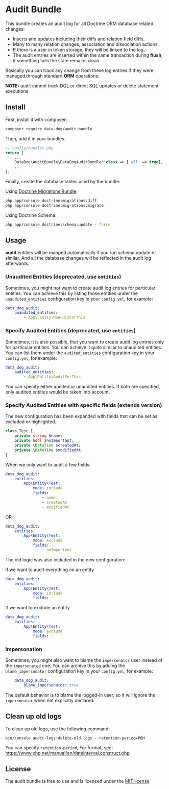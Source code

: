 # Audit Bundle

This bundle creates an audit log for all Doctrine ORM database related changes:

- Inserts and updates including their diffs and relation field diffs.
- Many to many relation changes, association and dissociation actions.
- If there is a user in token storage, they will be linked to the log.
- The audit entries are inserted within the same transaction during **flush**,
if something fails the state remains clean.

Basically you can track any change from these log entries if they were
managed through standard **ORM** operations.

**NOTE:** audit cannot track DQL or direct SQL updates or delete statement executions.

## Install

First, install it with composer:

```bash
composer require data-dog/audit-bundle
```

Then, add it in your bundles.

```php
// config/bundles.php
return [
    ...
    DataDog\AuditBundle\DataDogAuditBundle::class => ['all' => true],
    ...
];
```

Finally, create the database tables used by the bundle:

Using [Doctrine Migrations Bundle](https://symfony.com/bundles/DoctrineMigrationsBundle/current/index.html):

```bash
php app/console doctrine:migrations:diff
php app/console doctrine:migrations:migrate
```

Using Doctrine Schema:

```bash
php app/console doctrine:schema:update --force
```

## Usage

**audit** entities will be mapped automatically if you run schema update or similar.
And all the database changes will be reflected in the audit log afterwards.

### Unaudited Entities (deprecated, use `entities`)

Sometimes, you might not want to create audit log entries for particular entities.
You can achieve this by listing those entities under the `unaudited_entities` configuration
key in your `config.yml`, for example:

```yaml
data_dog_audit:
    unaudited_entities:
        - App\Entity\NoAuditForThis
```

### Specify Audited Entities (deprecated, use `entities`)

Sometimes, it is also possible, that you want to create audit log entries only for particular entities.
You can achieve it quite similar to unaudited entities. You can list them under the `audited_entities`
configuration key in your `config.yml`, for example:

```yaml
data_dog_audit:
    audited_entities:
        - App\Entity\AuditForThis
```

You can specify either audited or unaudited entities. If both are specified, only audited entities would be taken into account.

### Specify Audited Entities with specific fields (extends version)

The new configuration has been expanded with fields that can be set as excluded or highlighted.

```php
class Test {
    private string $name;
    private bool $noImportant;
    private \DateTime $createdAt;
    private \DateTime $modifiedAt;
}
```

When we only want to audit a few fields:
```yaml
data_dog_audit:
    entities:
        App\Entity\Test:
            mode: include
            fields:
                - name
                - createdAt
                - modifiedAt
```
OR
```yaml
data_dog_audit:
    entities:
        App\Entity\Test:
            mode: exclude
            fields:
                - noImportant
```

The old logic was also included in the new configuration:

If we want to audit everything on an entity
```yaml
data_dog_audit:
    entities:
        App\Entity\Test:
            mode: include
            fields: ~
```

If we want to exclude an entity
```yaml
data_dog_audit:
    entities:
        App\Entity\Test:
            mode: exclude
            fields: ~
```

### Impersonation

Sometimes, you might also want to blame the `impersonator` user instead of the `impersonated` one.
You can archive this by adding the `blame_impersonator` configuration key in your `config.yml`, for example:

```yaml
    data_dog_audit:
        blame_impersonator: true
```

The default behavior is to blame the logged-in user, so it will ignore the `impersonator` when not explicitly declared.

## Clean up old logs

To clean up old logs, use the following command:

```bin/console audit-logs:delete-old-logs --retention-period=P6M```

You can specify `retention-period`, For format, see: https://www.php.net/manual/en/dateinterval.construct.php 
## License

The audit bundle is free to use and is licensed under the [MIT license](https://opensource.org/licenses/mit-license.php)

